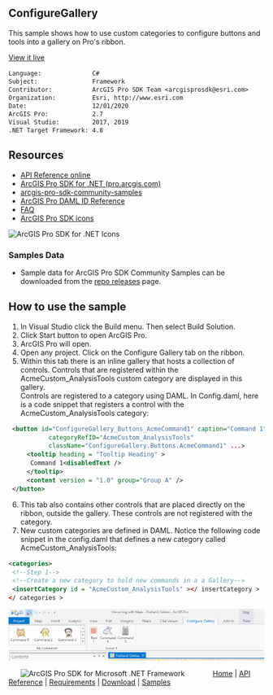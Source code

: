 ## ConfigureGallery

<!-- TODO: Write a brief abstract explaining this sample -->
This sample shows how to use custom categories to configure buttons and tools into a gallery on Pro's ribbon.  
  


<a href="http://pro.arcgis.com/en/pro-app/sdk/" target="_blank">View it live</a>

<!-- TODO: Fill this section below with metadata about this sample-->
```
Language:              C#
Subject:               Framework
Contributor:           ArcGIS Pro SDK Team <arcgisprosdk@esri.com>
Organization:          Esri, http://www.esri.com
Date:                  12/01/2020
ArcGIS Pro:            2.7
Visual Studio:         2017, 2019
.NET Target Framework: 4.8
```

## Resources

* [API Reference online](https://pro.arcgis.com/en/pro-app/sdk/api-reference)
* <a href="https://pro.arcgis.com/en/pro-app/sdk/" target="_blank">ArcGIS Pro SDK for .NET (pro.arcgis.com)</a>
* [arcgis-pro-sdk-community-samples](https://github.com/Esri/arcgis-pro-sdk-community-samples)
* [ArcGIS Pro DAML ID Reference](https://github.com/Esri/arcgis-pro-sdk/wiki/ArcGIS-Pro-DAML-ID-Reference)
* [FAQ](https://github.com/Esri/arcgis-pro-sdk/wiki/FAQ)
* [ArcGIS Pro SDK icons](https://github.com/Esri/arcgis-pro-sdk/releases/tag/2.4.0.19948)

![ArcGIS Pro SDK for .NET Icons](https://Esri.github.io/arcgis-pro-sdk/images/Home/Image-of-icons.png  "ArcGIS Pro SDK Icons")

### Samples Data

* Sample data for ArcGIS Pro SDK Community Samples can be downloaded from the [repo releases](https://github.com/Esri/arcgis-pro-sdk-community-samples/releases) page.  

## How to use the sample
<!-- TODO: Explain how this sample can be used. To use images in this section, create the image file in your sample project's screenshots folder. Use relative url to link to this image using this syntax: ![My sample Image](FacePage/SampleImage.png) -->
1. In Visual Studio click the Build menu. Then select Build Solution.  
1. Click Start button to open ArcGIS Pro.  
1. ArcGIS Pro will open.   
1. Open any project. Click on the Configure Gallery tab on the ribbon.  
1. Within this tab there is an inline gallery that hosts a collection of controls. Controls that are registered within the AcmeCustom_AnalysisTools custom category are displayed in this gallery.  
Controls are registered to a category using DAML. In Config.daml, here is a code snippet that registers a control with the AcmeCustom_AnalysisTools category:  
```xml
 <button id="ConfigureGallery_Buttons_AcmeCommand1" caption="Command 1" 
           categoryRefID="AcmeCustom_AnalysisTools" 
           className="ConfigureGallery.Buttons.AcmeCommand1" ...>
     <tooltip heading = "Tooltip Heading" >
      Command 1<disabledText />
     </tooltip>
     <content version = "1.0" group="Group A" />
 </button>
```
6. This tab also contains other controls that are placed directly on the ribbon, outside the gallery. These controls are not registered with the category.  
7. New custom categories are defined in DAML. Notice the following code snippet in the config.daml that defines a new category called AcmeCustom_AnalysisTools:  
```xml
<categories>
 <!--Step 1-->
 <!--Create a new category to hold new commands in a a Gallery-->
 <insertCategory id = "AcmeCustom_AnalysisTools" ></ insertCategory >
</ categories >
```
![UI](screenshots/configuregallery.png)  
  


<!-- End -->

&nbsp;&nbsp;&nbsp;&nbsp;&nbsp;&nbsp;<img src="https://esri.github.io/arcgis-pro-sdk/images/ArcGISPro.png"  alt="ArcGIS Pro SDK for Microsoft .NET Framework" height = "20" width = "20" align="top"  >
&nbsp;&nbsp;&nbsp;&nbsp;&nbsp;&nbsp;&nbsp;&nbsp;&nbsp;&nbsp;&nbsp;&nbsp;
[Home](https://github.com/Esri/arcgis-pro-sdk/wiki) | <a href="https://pro.arcgis.com/en/pro-app/sdk/api-reference" target="_blank">API Reference</a> | [Requirements](https://github.com/Esri/arcgis-pro-sdk/wiki#requirements) | [Download](https://github.com/Esri/arcgis-pro-sdk/wiki#installing-arcgis-pro-sdk-for-net) | <a href="https://github.com/esri/arcgis-pro-sdk-community-samples" target="_blank">Samples</a>

